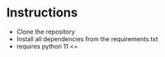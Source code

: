 # Instructions
* Clone the repository
* Install all dependencies from the requirements.txt
* requires python 11 <=
